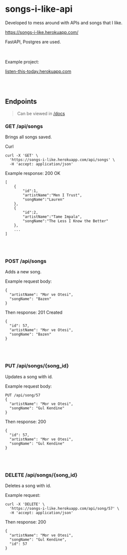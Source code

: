 # songs-i-like-api

Developed to mess around with APIs and songs that I like.

https://songs-i-like.herokuapp.com/

FastAPI, Postgres are used.

<br/><br/>
Example project:

[listen-this-today.herokuapp.com](https://listen-this-today.herokuapp.com/)

<br/><br/>
## Endpoints
>Can be viewed in [/docs](https://songs-i-like.herokuapp.com/docs)

### GET /api/songs

Brings all songs saved.

Curl
```
curl -X 'GET' \
  'https://songs-i-like.herokuapp.com/api/songs' \
  -H 'accept: application/json'
```

Example response: 200 OK
```
[
    {
        "id":1,
        "artistName":"Men I Trust",
        "songName":"Lauren"
    },
    {
        "id":2,
        "artistName":"Tame Impala",
        "songName":"The Less I Know the Better"
    },
    ...
]
```
<br/><br/>
### POST /api/songs

Adds a new song.

Example request body:
```
{
  "artistName": "Mor ve Otesi",
  "songName": "Bazen"
}
```
Then response: 201 Created
```
{
  "id": 57,
  "artistName": "Mor ve Otesi",
  "songName": "Bazen"
}
```
<br/><br/>
### PUT /api/songs/{song_id}

Updates a song with id.

Example request body:
```
PUT /api/song/57
{
  "artistName": "Mor ve Otesi",
  "songName": "Gul Kendine"
}
```
Then response: 200
```
{
  "id": 57,
  "artistName": "Mor ve Otesi",
  "songName": "Gul Kendine"
}
```
<br/><br/>
### DELETE /api/songs/{song_id}

Deletes a song with id.

Example request:
```
curl -X 'DELETE' \
  'https://songs-i-like.herokuapp.com/api/song/57' \
  -H 'accept: application/json'
```
Then response: 200
```
{
  "artistName": "Mor ve Otesi",
  "songName": "Gul Kendine",
  "id": 57
}
```
